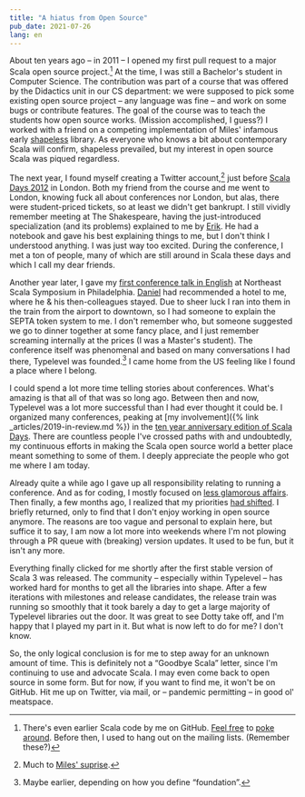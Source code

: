 ```yaml
---
title: "A hiatus from Open Source"
pub_date: 2021-07-26
lang: en
---
```


About ten years ago – in 2011 – I opened my first pull request to a major Scala open source project.[^1]
At the time, I was still a Bachelor's student in Computer Science.
The contribution was part of a course that was offered by the Didactics unit in our CS department:
we were supposed to pick some existing open source project – any language was fine – and work on some bugs or contribute features.
The goal of the course was to teach the students how open source works.
(Mission accomplished, I guess?)
I worked with a friend on a competing implementation of Miles' infamous early [shapeless](https://github.com/milessabin/shapeless) library.
As everyone who knows a bit about contemporary Scala will confirm, shapeless prevailed, but my interest in open source Scala was piqued regardless.

The next year, I found myself creating a Twitter account,[^2] just before [Scala Days 2012](https://skillsmatter.com/conferences/1140-scala-days-2012) in London.
Both my friend from the course and me went to London, knowing fuck all about conferences nor London, but alas, there were student-priced tickets, so at least we didn't get bankrupt.
I still vividly remember meeting at The Shakespeare, having the just-introduced specialization (and its problems) explained to me by [Erik](https://twitter.com/d6).
He had a notebook and gave his best explaining things to me, but I don't think I understood anything.
I was just way too excited.
During the conference, I met a ton of people, many of which are still around in Scala these days and which I call my dear friends.

Another year later, I gave my [first conference talk in English](https://www.youtube.com/watch?v=KzoqOVD7mvE) at Northeast Scala Symposium in Philadelphia.
[Daniel](https://twitter.com/djspiewak/) had recommended a hotel to me, where he & his then-colleagues stayed.
Due to sheer luck I ran into them in the train from the airport to downtown, so I had someone to explain the SEPTA token system to me.
I don't remember who, but someone suggested we go to dinner together at some fancy place, and I just remember screaming internally at the prices (I was a Master's student).
The conference itself was phenomenal and based on many conversations I had there, Typelevel was founded.[^3]
I came home from the US feeling like I found a place where I belong.

I could spend a lot more time telling stories about conferences.
What's amazing is that all of that was so long ago.
Between then and now, Typelevel was a lot more successful than I had ever thought it could be.
I organized many conferences, peaking at [my involvement]({% link _articles/2019-in-review.md %}) in the [ten year anniversary edition of Scala Days](https://www.innoq.com/de/blog/scala-days-2019-lausanne/).
There are countless people I've crossed paths with and undoubtedly, my continuous efforts in making the Scala open source world a better place meant something to some of them.
I deeply appreciate the people who got me where I am today.

Already quite a while ago I gave up all responsibility relating to running a conference.
And as for coding, I mostly focused on [less glamorous affairs](https://github.com/typelevel/general/issues/106).
Then finally, a few months ago, I realized that my priorities [had shifted](https://twitter.com/larsr_h/status/1398185795354255360).
I briefly returned, only to find that I don't enjoy working in open source anymore.
The reasons are too vague and personal to explain here, but suffice it to say, I am now a lot more into weekends where I'm not plowing through a PR queue with (breaking) version updates.
It used to be fun, but it isn't any more.

Everything finally clicked for me shortly after the first stable version of Scala 3 was released.
The community – especially within Typelevel – has worked hard for months to get all the libraries into shape.
After a few iterations with milestones and release candidates, the release train was running so smoothly that it took barely a day to get a large majority of Typelevel libraries out the door.
It was great to see Dotty take off, and I'm happy that I played my part in it.
But what is now left to do for me?
I don't know.

So, the only logical conclusion is for me to step away for an unknown amount of time.
This is definitely not a “Goodbye Scala” letter, since I'm continuing to use and advocate Scala.
I may even come back to open source in some form.
But for now, if you want to find me, it won't be on GitHub.
Hit me up on Twitter, via mail, or – pandemic permitting – in good ol' meatspace.

[^1]: There's even earlier Scala code by me on GitHub. [Feel free](https://github.com/larsrh/caml-light-to-jvm) to [poke around](https://github.com/larsrh/tutor-toolbox). Before then, I used to hang out on the mailing lists. (Remember these?)
[^2]: Much to [Miles' suprise](https://twitter.com/milessabin/status/188946645994582016).
[^3]: Maybe earlier, depending on how you define “foundation”.
